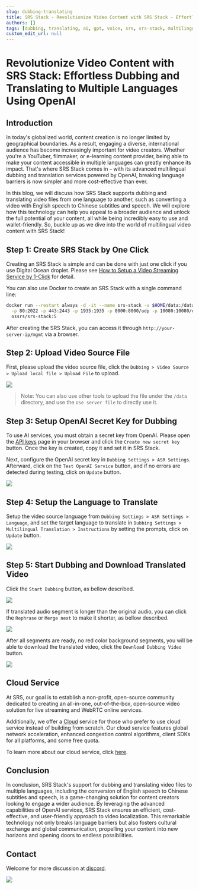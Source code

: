 ```yaml
---
slug: dubbing-translating
title: SRS Stack - Revolutionize Video Content with SRS Stack - Effortless Dubbing and Translating to Multiple Languages Using OpenAI
authors: []
tags: [dubbing, translating, ai, gpt, voice, srs, srs-stack, multilingual]
custom_edit_url: null
---
```


# Revolutionize Video Content with SRS Stack: Effortless Dubbing and Translating to Multiple Languages Using OpenAI

## Introduction

In today's globalized world, content creation is no longer limited by geographical boundaries. As a result, 
engaging a diverse, international audience has become increasingly important for video creators. Whether 
you're a YouTuber, filmmaker, or e-learning content provider, being able to make your content accessible in 
multiple languages can greatly enhance its impact. That's where SRS Stack comes in – with its advanced 
multilingual dubbing and translation services powered by OpenAI, breaking language barriers is now simpler 
and more cost-effective than ever.

<!--truncate-->

In this blog, we will discuss how SRS Stack supports dubbing and translating video files from one language to 
another, such as converting a video with English speech to Chinese subtitles and speech. We will explore how 
this technology can help you appeal to a broader audience and unlock the full potential of your content, all 
while being incredibly easy to use and wallet-friendly. So, buckle up as we dive into the world of multilingual 
video content with SRS Stack!

## Step 1: Create SRS Stack by One Click

Creating an SRS Stack is simple and can be done with just one click if you use Digital Ocean droplet.
Please see [How to Setup a Video Streaming Service by 1-Click](./2022-04-09-SRS-Stack-Tutorial.md) for detail.

You can also use Docker to create an SRS Stack with a single command line:

```bash
docker run --restart always -d -it --name srs-stack -v $HOME/data:/data \
  -p 80:2022 -p 443:2443 -p 1935:1935 -p 8000:8000/udp -p 10080:10080/udp \
  ossrs/srs-stack:5
```

After creating the SRS Stack, you can access it through `http://your-server-ip/mgmt` via a browser.

## Step 2: Upload Video Source File

First, please upload the video source file, click the `Dubbing > Video Source > Upload local file > Upload File` to upload.

![](/img/blog-2024-02-21-01.png)

> Note: You can also use other tools to upload the file under the `/data` directory, and use the `Use server file` to directly use it.

## Step 3: Setup OpenAI Secret Key for Dubbing

To use AI services, you must obtain a secret key from OpenAI. Please open the [API keys](https://platform.openai.com/api-keys)
page in your browser and click the `Create new secret key` button. Once the key is created, copy it and set it in SRS Stack.

Next, configure the OpenAI secret key in `Dubbing Settings > ASR Settings`. Afterward, click on the
`Test OpenAI Service` button, and if no errors are detected during testing, click on `Update` button.

![](/img/blog-2024-02-21-02.png)

## Step 4: Setup the Language to Translate

Setup the video source language from `Dubbing Settings > ASR Settings > Language`, and set the target language 
to translate in `Dubbing Settings > Multilingual Translation > Instructions` by setting the prompts, click on 
`Update` button.

![](/img/blog-2024-02-21-03.png)

## Step 5: Start Dubbing and Download Translated Video

Click the `Start Dubbing` button, as bellow described.

![](/img/blog-2024-02-21-04.png)

If translated audio segment is longer than the original audio, you can click the `Rephrase` or `Merge next` to 
make it shorter, as bellow described.

![](/img/blog-2024-02-21-05.png)

After all segments are ready, no red color background segments, you will be able to download the translated video, 
click the `Download Dubbing Video` button.

![](/img/blog-2024-02-21-06.png)

## Cloud Service

At SRS, our goal is to establish a non-profit, open-source community dedicated to creating an all-in-one,
out-of-the-box, open-source video solution for live streaming and WebRTC online services.

Additionally, we offer a [Cloud](../cloud) service for those who prefer to use cloud service instead of building from
scratch. Our cloud service features global network acceleration, enhanced congestion control algorithms,
client SDKs for all platforms, and some free quota.

To learn more about our cloud service, click [here](../cloud).

## Conclusion

In conclusion, SRS Stack's support for dubbing and translating video files to multiple languages, including the 
conversion of English speech to Chinese subtitles and speech, is a game-changing solution for content creators 
looking to engage a wider audience. By leveraging the advanced capabilities of OpenAI services, SRS Stack ensures
an efficient, cost-effective, and user-friendly approach to video localization. This remarkable technology not only
breaks language barriers but also fosters cultural exchange and global communication, propelling your content into 
new horizons and opening doors to endless possibilities.

## Contact

Welcome for more discussion at [discord](https://discord.gg/bQUPDRqy79).

![](https://ossrs.io/gif/v1/sls.gif?site=ossrs.io&path=/lts/blog-en/2024-02-21-dubbing-translating)
